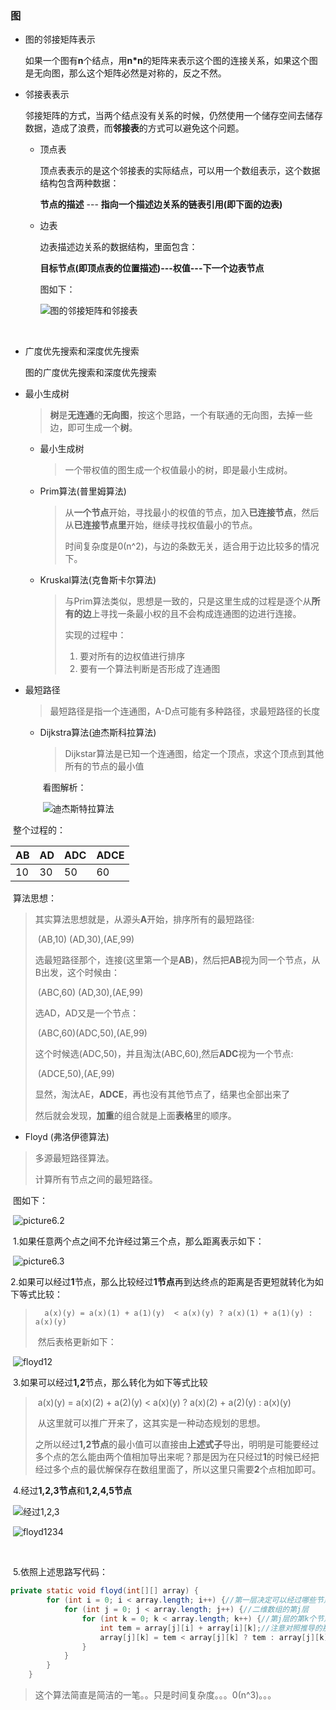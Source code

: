 ###  图

- 图的邻接矩阵表示

  如果一个图有**n**个结点，用**n*n**的矩阵来表示这个图的连接关系，如果这个图是无向图，那么这个矩阵必然是对称的，反之不然。



- 邻接表表示

  邻接矩阵的方式，当两个结点没有关系的时候，仍然使用一个储存空间去储存数据，造成了浪费，而**邻接表**的方式可以避免这个问题。

  - 顶点表

    顶点表表示的是这个邻接表的实际结点，可以用一个数组表示，这个数据结构包含两种数据：

    **节点的描述** --- **指向一个描述边关系的链表引用(即下面的边表)**

  - 边表

    边表描述边关系的数据结构，里面包含：

    **目标节点(即顶点表的位置描述)---权值---下一个边表节点**

    图如下：

    ![图的邻接矩阵和邻接表](./pic/图的邻接矩阵和邻接表.png)

    ​

- 广度优先搜索和深度优先搜索

  图的广度优先搜索和深度优先搜索



- 最小生成树

  > **树**是**无连通**的**无向图**，按这个思路，一个有联通的无向图，去掉一些边，即可生成一个**树**。

  - 最小生成树

    > 一个带权值的图生成一个权值最小的树，即是最小生成树。

  - Prim算法(普里姆算法)

    > 从**一个节点**开始，寻找最小的权值的节点，加入**已连接节点**，然后从**已连接节点里**开始，继续寻找权值最小的节点。
    >
    > 时间复杂度是0(n^2)，与边的条数无关，适合用于边比较多的情况下。

  - Kruskal算法(克鲁斯卡尔算法)

    > 与Prim算法类似，思想是一致的，只是这里生成的过程是逐个从**所有的边**上寻找一条最小权的且不会构成连通图的边进行连接。
    >
    > 实现的过程中：
    >
    > 1. 要对所有的边权值进行排序
    > 2. 要有一个算法判断是否形成了连通图

- 最短路径

  > 最短路径是指一个连通图，A-D点可能有多种路径，求最短路径的长度

  - Dijkstra算法(迪杰斯科拉算法)

    > Dijkstar算法是已知一个连通图，给定一个顶点，求这个顶点到其他所有的节点的最小值

    ​	看图解析：

    ​	![迪杰斯特拉算法](./pic/迪杰斯特拉算法.png)



​			整个过程的：

| AB   | AD   | ADC  | ADCE |
| ---- | ---- | ---- | ---- |
| 10   | 30   | 50   | 60   |

​			算法思想：

> 其实算法思想就是，从源头**A**开始，排序所有的最短路径:
>
> ​	(AB,10) (AD,30),(AE,99)
>
> 选最短路径那个，连接(这里第一个是**AB**)，然后把**AB**视为同一个节点，从B出发，这个时候由：
>
> ​	(ABC,60) (AD,30),(AE,99)
>
> 选AD，AD又是一个节点：
>
> ​	(ABC,60)(ADC,50),(AE,99)
>
> 这个时候选(ADC,50)，并且淘汰(ABC,60),然后**ADC**视为一个节点:
>
> ​	(ADCE,50),(AE,99)
>
> 显然，淘汰AE，**ADCE**，再也没有其他节点了，结果也全部出来了
>
> 然后就会发现，**加重**的组合就是上面**表格**里的顺序。



- Floyd (弗洛伊德算法)

> 多源最短路径算法。
>
> 计算所有节点之间的最短路径。

​		图如下：

​	                                               ![picture6.2](./pic/floyd.png)

​		1.如果任意两个点之间不允许经过第三个点，那么距离表示如下：

​							  ![picture6.3](./pic/floyd1.png)

​		2.如果可以经过**1**节点，那么比较经过**1节点**再到达终点的距离是否更短就转化为如下等式比较：

>  		a(x)(y) = a(x)(1) + a(1)(y)  < a(x)(y) ? a(x)(1) + a(1)(y) : a(x)(y)
>
>  ​		然后表格更新如下： 

​			                                   ![floyd12](./pic/floyd12.png)

​		3.如果可以经过**1,2**节点，那么转化为如下等式比较

> ​		a(x)(y) = a(x)(2) + a(2)(y)  < a(x)(y) ? a(x)(2) + a(2)(y) : a(x)(y)
>
> ​		从这里就可以推广开来了，这其实是一种动态规划的思想。
>
> ​		之所以经过**1,2节点**的最小值可以直接由**上述式子**导出，明明是可能要经过多个点的怎么能由两个值相加导出来呢？那是因为在只经过**1**的时候已经把经过多个点的最优解保存在数组里面了，所以这里只需要**2**个点相加即可。

​		4.经过**1,2,3节点**和**1,2,4,5节点**

​							![经过1,2,3](./pic/floyd123.png) 

​							![floyd1234](./pic/floyd1234.png)

​		

​		5.依照上述思路写代码：

```java
private static void floyd(int[][] array) {
		for (int i = 0; i < array.length; i++) {//第一层决定可以经过哪些节点
			for (int j = 0; j < array.length; j++) {//二维数组的第j层
				for (int k = 0; k < array.length; k++) {//第j层的第k个节点
					int tem = array[j][i] + array[i][k];//注意对照推导的那个公式
					array[j][k] = tem < array[j][k] ? tem : array[j][k];
				}
			}
		}
	}
```

> 这个算法简直是简洁的一笔。。只是时间复杂度。。。0(n^3)。。。